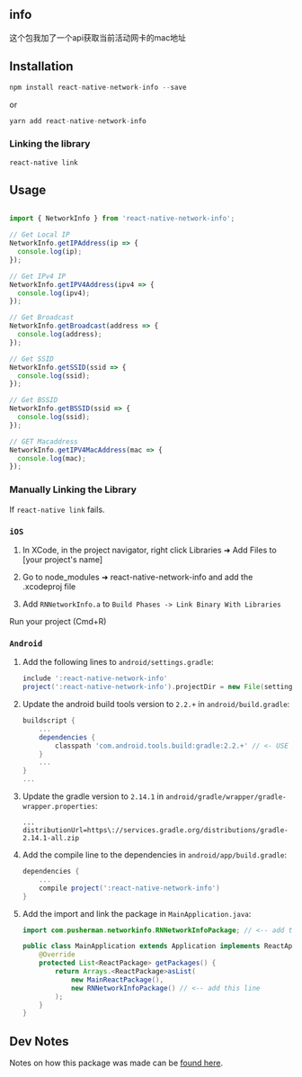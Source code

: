 ## info
这个包我加了一个api获取当前活动网卡的mac地址

## Installation

```javascript
npm install react-native-network-info --save
```
or

```javascript
yarn add react-native-network-info
```

### Linking the library

`react-native link`

## Usage

```javascript

import { NetworkInfo } from 'react-native-network-info';

// Get Local IP
NetworkInfo.getIPAddress(ip => {
  console.log(ip);
});

// Get IPv4 IP
NetworkInfo.getIPV4Address(ipv4 => {
  console.log(ipv4);
});

// Get Broadcast
NetworkInfo.getBroadcast(address => {
  console.log(address);
});

// Get SSID
NetworkInfo.getSSID(ssid => {
  console.log(ssid);
});

// Get BSSID
NetworkInfo.getBSSID(ssid => {
  console.log(ssid);
});

// GET Macaddress
NetworkInfo.getIPV4MacAddress(mac => {
  console.log(mac);
});
```


### Manually Linking the Library

If `react-native link` fails.

### `iOS`

1. In XCode, in the project navigator, right click Libraries ➜ Add Files to [your project's name]

2. Go to node_modules ➜ react-native-network-info and add the .xcodeproj file

3. Add `RNNetworkInfo.a` to `Build Phases -> Link Binary With Libraries`

Run your project (Cmd+R)

### `Android`

1. Add the following lines to `android/settings.gradle`:
    ```gradle
    include ':react-native-network-info'
    project(':react-native-network-info').projectDir = new File(settingsDir, '../node_modules/react-native-network-info/android')
    ```

2. Update the android build tools version to `2.2.+` in `android/build.gradle`:
    ```gradle
    buildscript {
        ...
        dependencies {
            classpath 'com.android.tools.build:gradle:2.2.+' // <- USE 2.2.+ version
        }
        ...
    }
    ...
    ```
3. Update the gradle version to `2.14.1` in `android/gradle/wrapper/gradle-wrapper.properties`:
    ```
    ...
    distributionUrl=https\://services.gradle.org/distributions/gradle-2.14.1-all.zip
    ```

4. Add the compile line to the dependencies in `android/app/build.gradle`:
    ```gradle
    dependencies {
        ...
        compile project(':react-native-network-info')
    }
    ```

5. Add the import and link the package in `MainApplication.java`:
    ```java
    import com.pusherman.networkinfo.RNNetworkInfoPackage; // <-- add this import

    public class MainApplication extends Application implements ReactApplication {
        @Override
        protected List<ReactPackage> getPackages() {
            return Arrays.<ReactPackage>asList(
                new MainReactPackage(),
                new RNNetworkInfoPackage() // <-- add this line
            );
        }
    }
    ```


## Dev Notes
Notes on how this package was made can be [found here](https://eastcodes.com/packaging-and-sharing-react-native-modules "Packaging and Sharing React Native Modules").
